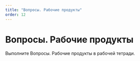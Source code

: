 ```yaml
---
title: "Вопросы. Рабочие продукты"
order: 12
---
```


# Вопросы. Рабочие продукты

Выполните Вопросы. Рабочие продукты в рабочей тетради.